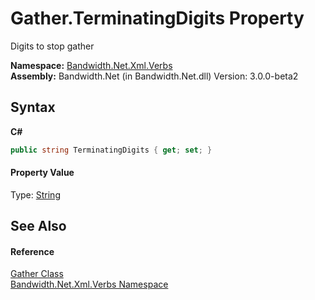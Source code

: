 ﻿# Gather.TerminatingDigits Property 
 

Digits to stop gather

**Namespace:**&nbsp;<a href ="N_Bandwidth_Net_Xml_Verbs.md">Bandwidth.Net.Xml.Verbs</a><br />**Assembly:**&nbsp;Bandwidth.Net (in Bandwidth.Net.dll) Version: 3.0.0-beta2

## Syntax

**C#**<br />
``` C#
public string TerminatingDigits { get; set; }
```


#### Property Value
Type: <a href="http://msdn2.microsoft.com/en-us/library/s1wwdcbf" target="_blank">String</a>

## See Also


#### Reference
<a href ="T_Bandwidth_Net_Xml_Verbs_Gather.md">Gather Class</a><br /><a href ="N_Bandwidth_Net_Xml_Verbs.md">Bandwidth.Net.Xml.Verbs Namespace</a><br />